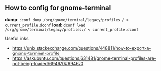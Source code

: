 ## How to config for gnome-terminal
**dump**: `dconf dump /org/gnome/terminal/legacy/profiles:/ > current_profile.dconf`
**load**: `dconf load /org/gnome/terminal/legacy/profiles:/ < current_profile.dconf`

Useful links
- https://unix.stackexchange.com/questions/448811/how-to-export-a-gnome-terminal-profile
- https://askubuntu.com/questions/631481/gnome-terminal-profiles-are-not-being-loaded/694670#694670

